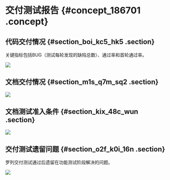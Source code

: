 # 交付测试报告 {#concept_186701 .concept}

## 代码交付情况 {#section_boi_kc5_hk5 .section}

关键指标包括BUG（测试每轮发现的缺陷总数）、通过率和首轮通过率。

![](http://static-aliyun-doc.oss-cn-hangzhou.aliyuncs.com/assets/img/160682/155730816445219_zh-CN.png)

## 文档交付情况 {#section_m1s_q7m_sq2 .section}

![](http://static-aliyun-doc.oss-cn-hangzhou.aliyuncs.com/assets/img/160682/155730816445220_zh-CN.png)

## 文档测试准入条件 {#section_kix_48c_wun .section}

![](http://static-aliyun-doc.oss-cn-hangzhou.aliyuncs.com/assets/img/160682/155730816445221_zh-CN.png)

## 交付测试遗留问题 {#section_o2f_k0i_16n .section}

罗列交付测试通过后遗留在功能测试阶段解决的问题。

![](http://static-aliyun-doc.oss-cn-hangzhou.aliyuncs.com/assets/img/160682/155730816445222_zh-CN.png)

